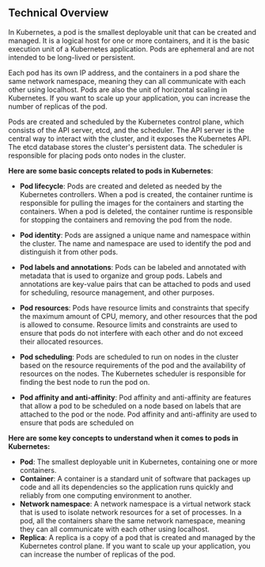 ## Technical Overview

In Kubernetes, a pod is the smallest deployable unit that can be created and managed. It is a logical host for one or more containers, and it is the basic execution unit of a Kubernetes application. Pods are ephemeral and are not intended to be long-lived or persistent.

Each pod has its own IP address, and the containers in a pod share the same network namespace, meaning they can all communicate with each other using localhost. Pods are also the unit of horizontal scaling in Kubernetes. If you want to scale up your application, you can increase the number of replicas of the pod.

Pods are created and scheduled by the Kubernetes control plane, which consists of the API server, etcd, and the scheduler. The API server is the central way to interact with the cluster, and it exposes the Kubernetes API. The etcd database stores the cluster's persistent data. The scheduler is responsible for placing pods onto nodes in the cluster.

**Here are some basic concepts related to pods in Kubernetes**:

- **Pod lifecycle**: Pods are created and deleted as needed by the Kubernetes controllers. When a pod is created, the container runtime is responsible for pulling the images for the containers and starting the containers. When a pod is deleted, the container runtime is responsible for stopping the containers and removing the pod from the node.

- **Pod identity**: Pods are assigned a unique name and namespace within the cluster. The name and namespace are used to identify the pod and distinguish it from other pods.

- **Pod labels and annotations**: Pods can be labeled and annotated with metadata that is used to organize and group pods. Labels and annotations are key-value pairs that can be attached to pods and used for scheduling, resource management, and other purposes.

- **Pod resources**: Pods have resource limits and constraints that specify the maximum amount of CPU, memory, and other resources that the pod is allowed to consume. Resource limits and constraints are used to ensure that pods do not interfere with each other and do not exceed their allocated resources.

- **Pod scheduling**: Pods are scheduled to run on nodes in the cluster based on the resource requirements of the pod and the availability of resources on the nodes. The Kubernetes scheduler is responsible for finding the best node to run the pod on.

- **Pod affinity and anti-affinity**: Pod affinity and anti-affinity are features that allow a pod to be scheduled on a node based on labels that are attached to the pod or the node. Pod affinity and anti-affinity are used to ensure that pods are scheduled on


**Here are some key concepts to understand when it comes to pods in Kubernetes:**

- **Pod**: The smallest deployable unit in Kubernetes, containing one or more containers.
- **Container**: A container is a standard unit of software that packages up code and all its dependencies so the application runs quickly and reliably from one computing environment to another.
- **Network namespace**: A network namespace is a virtual network stack that is used to isolate network resources for a set of processes. In a pod, all the containers share the same network namespace, meaning they can all communicate with each other using localhost.
- **Replica**: A replica is a copy of a pod that is created and managed by the Kubernetes control plane. If you want to scale up your application, you can increase the number of replicas of the pod.


